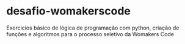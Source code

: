 # desafio-womakerscode
Exercicios básico de lógica de programação com python, criação de funções e algoritmos para o processo seletivo da Womakers Code
